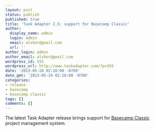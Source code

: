 ```yaml
---
layout: post
status: publish
published: true
title: 'Task Adapter 2.5: support for Basecamp Classic'
author:
  display_name: admin
  login: admin
  email: alskor@gmail.com
  url: ''
author_login: admin
author_email: alskor@gmail.com
wordpress_id: 555
wordpress_url: http://www.taskadapter.com/?p=555
date: '2013-05-24 02:18:00 -0700'
date_gmt: '2013-05-24 02:18:00 -0700'
categories:
- release
- basecamp
- basecamp classic
tags: []
comments: []
---
```

<p>The latest Task Adapter release brings support for <a href="http://basecamp.com/classic">Basecamp Classic</a> project management system.</p>
